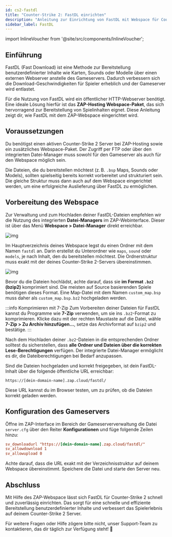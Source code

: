 ```yaml
---
id: cs2-fastdl
title: "Counter-Strike 2: FastDL einrichten"
description: "Anleitung zur Einrichtung von FastDL mit Webspace für Counter-Strike 2 Server bei ZAP-Hosting - ZAP-Hosting Dokumentation"
sidebar_label: FastDL
---
```


import InlineVoucher from '@site/src/components/InlineVoucher';

## Einführung

FastDL (Fast Download) ist eine Methode zur Bereitstellung benutzerdefinierter Inhalte wie Karten, Sounds oder Modelle über einen externen Webserver anstelle des Gameservers. Dadurch verbessern sich die Download-Geschwindigkeiten für Spieler erheblich und der Gameserver wird entlastet.

Für die Nutzung von FastDL wird ein öffentlicher HTTP-Webserver benötigt. Eine ideale Lösung hierfür ist das **ZAP-Hosting Webspace-Paket**, das sich hervorragend zur Bereitstellung von Spielinhalten eignet. Diese Anleitung zeigt dir, wie FastDL mit dem ZAP-Webspace eingerichtet wird.

<InlineVoucher />

## Voraussetzungen

Du benötigst einen aktiven Counter-Strike 2 Server bei ZAP-Hosting sowie ein zusätzliches Webspace-Paket. Der Zugriff per FTP oder über den integrierten Datei-Manager muss sowohl für den Gameserver als auch für den Webspace möglich sein.

Die Dateien, die du bereitstellen möchtest (z. B. `.bsp` Maps, Sounds oder Models), sollten spielseitig bereits korrekt vorbereitet und strukturiert sein. Die gleiche Struktur muss dann auch auf dem Webspace eingerichtet werden, um eine erfolgreiche Auslieferung über FastDL zu ermöglichen.

## Vorbereitung des Webspace

Zur Verwaltung und zum Hochladen deiner FastDL-Dateien empfehlen wir die Nutzung des integrierten **Datei-Managers** im ZAP-Webinterface. Dieser ist über das Menü **Webspace > Datei-Manager** direkt erreichbar.

![img](https://screensaver01.zap-hosting.com/index.php/s/dptRwGTgL6bHXrE/preview)

Im Hauptverzeichnis deines Webspace legst du einen Ordner mit dem Namen `fastdl` an. Darin erstellst du Unterordner wie `maps`, `sound` oder `models`, je nach Inhalt, den du bereitstellen möchtest. Die Ordnerstruktur muss exakt mit der deines Counter-Strike 2-Servers übereinstimmen.

![img](https://screensaver01.zap-hosting.com/index.php/s/beCCJPFT5si3wRZ/preview)

Bevor du die Dateien hochlädst, achte darauf, dass sie **im Format `.bz2` (bzip2)** komprimiert sind. Die meisten auf Source basierenden Spiele benötigen dieses Format. Eine Map-Datei mit dem Namen `custom_map.bsp` muss daher als `custom_map.bsp.bz2` hochgeladen werden.

:::info Komprimieren mit 7-Zip
Zum Vorbereiten deiner Dateien für FastDL kannst du Programme wie **7-Zip** verwenden, um sie ins `.bz2`-Format zu komprimieren. Klicke dazu mit der rechten Maustaste auf die Datei, wähle **7-Zip > Zu Archiv hinzufügen...**, setze das Archivformat auf `bzip2` und bestätige.
:::

Nach dem Hochladen deiner `.bz2`-Dateien in die entsprechenden Ordner solltest du sicherstellen, dass **alle Ordner und Dateien über die korrekten Lese-Berechtigungen** verfügen. Der integrierte Datei-Manager ermöglicht es dir, die Dateiberechtigungen bei Bedarf anzupassen.

Sind die Dateien hochgeladen und korrekt freigegeben, ist dein FastDL-Inhalt über die folgende öffentliche URL erreichbar:

```
https://[dein-domain-name].zap.cloud/fastdl/
```

Diese URL kannst du im Browser testen, um zu prüfen, ob die Dateien korrekt geladen werden.

## Konfiguration des Gameservers

Öffne im ZAP-Interface im Bereich der Gameserververwaltung die Datei `server.cfg` über den Reiter **Konfigurationen** und füge folgende Zeilen hinzu:

```cfg
sv_downloadurl "https://[dein-domain-name].zap.cloud/fastdl/"
sv_allowdownload 1
sv_allowupload 0
```

Achte darauf, dass die URL exakt mit der Verzeichnisstruktur auf deinem Webspace übereinstimmt. Speichere die Datei und starte den Server neu.

## Abschluss

Mit Hilfe des ZAP-Webspace lässt sich FastDL für Counter-Strike 2 schnell und zuverlässig einrichten. Das sorgt für eine schnelle und effiziente Bereitstellung benutzerdefinierter Inhalte und verbessert das Spielerlebnis auf deinem Counter-Strike 2 Server.

Für weitere Fragen oder Hilfe zögere bitte nicht, unser Support-Team zu kontaktieren, das dir täglich zur Verfügung steht! 🙂